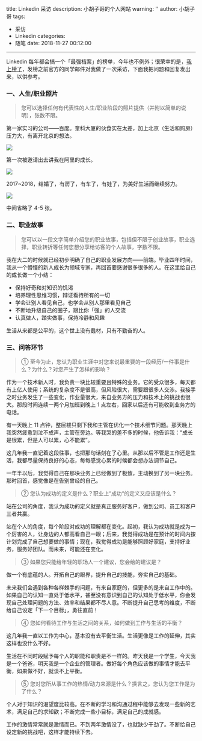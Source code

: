 title: Linkedin 采访
description: 小胡子哥的个人网站
warning: ''
author: 小胡子哥
tags:
  - 采访
  - Linkedin
categories:
  - 随笔
date: 2018-11-27 00:12:00
---
Linkedin 每年都会搞一个「最强档案」的榜单，今年也不例外；很荣幸的是，[我上榜了](https://www.linkedin.com/pulse/%E4%BB%96%E4%BB%AC%E6%98%AF2018%E5%B9%B4%E6%9C%80%E5%8F%97%E7%9E%A9%E7%9B%AE%E7%9A%84%E8%81%8C%E5%9C%BA%E4%BA%BA-jian-lu-%E9%99%86%E5%9D%9A-/)，发榜之前官方的同学邮件对我做了一次采访，下面我把问题和回复发出来，以供参考。

### 一、人生/职业照片

> 您可以选择任何有代表性的人生/职业阶段的照片提供（并附以简单的说明），张数不限。

第一家实习的公司——百度。奎科大厦的伙食实在太差，加上北京（生活和购房）压力大，有离开北京的想法。

![](/blogimgs/first-work-baidu.png)

第一次被邀请出去讲我在阿里的成长。

![](/blogimgs/first-growth-share.png)

2017~2018，结婚了，有房了，有车了，有娃了，为美好生活而继续努力。

![](/blogimgs/my-child.png)

中间省略了 4-5 张。

### 二、职业故事

> 您可以以一段文字简单介绍您的职业故事，包括但不限于创业故事，职业选择，职业转折等任何您想分享给访客的个人故事，字数不限。

我在大二的时候就已经初步明确了自己的职业发展方向——前端。毕业四年时间，我从一个懵懂的新人成长为领域专家，再回首要感谢很多很多的人。在这里给自己的成长做一个小结：

- 保持好奇和对知识的饥渴
- 培养理性思维习惯，辩证看待所有的一切
- 学会让别人看见自己，也学会从别人那里看见自己
- 不断地升级自己的圈子，跟比你「强」的人交流
- 认真做人，踏实做事，保持冷静和风趣

生活从来都是公平的，这个世上没有蠢材，只有不勤奋的人。

### 三、问答环节


> ① 至今为止，您认为职业生涯中对您来说最重要的一段经历/一件事是什么？为什么？对您产生了怎样的影响？

作为一个技术新人时，我负责一块比较重要且特殊的业务。它的受众很多，每天都有上亿人使用；系统的复杂度不是很高，但风险很大，需要跟很多人交涉。我接手之时业务发生了一些变化，作业量很大，来自业务方的压力和技术上的挑战也很大。那段时间连续一两个月加班到晚上 1 点左右，回家以后还有可能收到业务方的电话。

有一天晚上 11 点钟，整层楼只剩下我和主管在优化一个技术细节问题。那天晚上我突然疲惫到泣不成声，主管在旁边。等我哭的差不多的时候，他告诉我：“成长是很累，但是人可以累，心不能累”。

这几年我一直记着这段往事，也把那句话刻在了心里。从那以后不管是工作还是生活，我都尽量保持良好的心态，每每感觉心累的时候都会想办法调节自己。

一年半以后，我觉得自己在那块业务上已经做到了极致，主动换到了另一块业务。那时回首，感觉像是在告别曾经的自己。

> ② 您认为成功的定义是什么？职业上“成功“的定义又应该是什么？

站在公司的角度，我认为成功的定义就是真正服务好客户，做到公司、员工和客户三者共赢。

站在个人的角度，每个阶段对成功的理解都在变化。起初，我认为成功就是成为一个厉害的人，让身边的人都高看自己一眼；后来，我觉得成功是在预计的时间内按计划完成了自己想要做的事情；现在，我觉得成功是能够照顾好家庭，支持好业务，服务好团队。而未来，可能还在变化。

> ③ 如果您只能给年轻的职场人一个建议，您会给的建议是？ 

做一个有底蕴的人。开拓自己的眼界，提升自己的技能，夯实自己的基础。

未来我们会遇到各种各样棘手的问题，有来自家庭的，但更多的是来自工作中的。如果自己的认知一直处于低水平，甚至没有意识到自己的认知处于低水平，你会发现自己处理问题的方法、效率和结果都不尽人意。不断提升自己思考的维度，不断给自己设定「下一个目标」，勇往直前！

> ④ 您如何看待工作与生活之间的关系，如何做到工作与生活的平衡？

这几年我一直以工作为中心，基本没有去平衡生活。生活更像是工作的延伸，其实这样也没什么不好。

生活在不同时段赋予每个人的职能和职责是不一样的。昨天我是一个学生，今天我是一个爸爸，明天我是一个企业的管理者。做好每个角色应该做的事情才能去平衡，如果做不好，就谈不上平衡。

> ⑤ 您对您所从事工作的热情/动力来源是什么？换言之，您认为您工作是为了什么？

个人对于知识的渴望度比较高。在不断的学习和沟通过程中能够去发现一些新的艺术，满足自己的求知欲；不断完成一些小目标，满足自己的成就感。

工作的激情常常就是激情而已。不到两年激情没了，也就缺少干劲了。不断给自己设定新的挑战吧，这样才能持续下去。